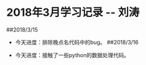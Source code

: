 ﻿# 2018年3月学习记录 -- 刘涛


##2018/3/15

* 今天进度：排除晚点名代码中的bug。
##2018/3/16

* 今天进度：接触了一些python的数据处理代码。






